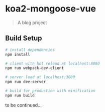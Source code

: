 # koa2-mongoose-vue

> A blog project

## Build Setup

``` bash
# install dependencies
npm install

# client with hot reload at localhost:8080
npm run webpack-dev-client

# server load at localhost:3000
npm run dev-server

# build for production with minification
npm run build

```
to be continued...
